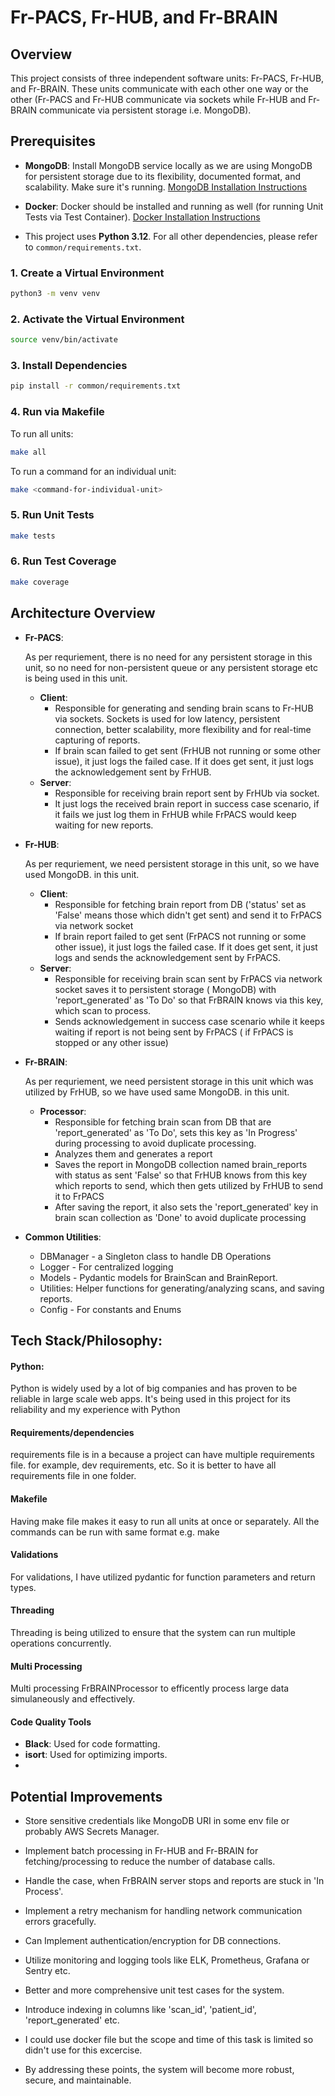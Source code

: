 # Fr-PACS, Fr-HUB, and Fr-BRAIN

## Overview

This project consists of three independent software units: Fr-PACS, Fr-HUB, and Fr-BRAIN. These units communicate with
each other one way or the other (Fr-PACS and Fr-HUB communicate via sockets while Fr-HUB and Fr-BRAIN communicate via
persistent storage i.e. MongoDB).

## Prerequisites

- **MongoDB**: Install MongoDB service locally as we are using MongoDB for persistent storage due to its flexibility,
  documented format, and scalability. Make sure it's
  running. [MongoDB Installation Instructions](https://docs.mongodb.com/manual/installation/)

- **Docker**: Docker should be installed and running as well (for running Unit Tests via Test
  Container). [Docker Installation Instructions](https://docs.docker.com/get-docker/)
- This project uses **Python 3.12**.
  For all other dependencies, please refer to `common/requirements.txt`.

### 1. Create a Virtual Environment

```sh
python3 -m venv venv
```

### 2. Activate the Virtual Environment

```sh
source venv/bin/activate
```

### 3. Install Dependencies

```sh
pip install -r common/requirements.txt
```

### 4. Run via Makefile

To run all units:

```sh
make all
```

To run a command for an individual unit:

```sh
make <command-for-individual-unit>
```

### 5. Run Unit Tests

```sh
make tests
```

### 6. Run Test Coverage

```sh
make coverage
```

## Architecture Overview

- **Fr-PACS**:

  As per requriement, there is no need for any persistent storage in this unit, so no need for non-persistent queue
  or any persistent storage
  etc is being used
  in this unit.
    - **Client**:
        - Responsible for generating and sending brain scans to Fr-HUB via sockets. Sockets is used for low latency,
          persistent connection, better scalability, more flexibility and for real-time capturing of reports.
        - If brain scan failed to get sent (FrHUB not running or some other issue), it just logs the failed case. If it
          does get sent, it just logs the acknowledgement sent by FrHUB.
    - **Server**:
        - Responsible for receiving brain report sent by FrHUb via socket.
        - It just logs the received brain report in success case scenario, if it fails we just log them in FrHUB while
          FrPACS would keep waiting for new reports.

- **Fr-HUB**:

  As per requriement, we need persistent storage in this unit, so we have used MongoDB.
  in this unit.
    - **Client**:
        - Responsible for fetching brain report from DB ('status' set as 'False' means those which didn't get sent) and
          send it to FrPACS via network socket
        - If brain report failed to get sent (FrPACS not running or some other issue), it just logs the failed case. If
          it does get sent, it just logs and sends the acknowledgement sent by FrPACS.
    - **Server**:
        - Responsible for receiving brain scan sent by FrPACS via network socket saves it to persistent storage (
          MongoDB) with 'report_generated' as 'To Do' so that FrBRAIN knows via this key, which scan to process.
        - Sends acknowledgement in success case scenario while it keeps waiting if report is not being sent by FrPACS (
          if FrPACS is stopped or any other issue)

- **Fr-BRAIN**:

  As per requriement, we need persistent storage in this unit which was utilized by FrHUB, so we have used same MongoDB.
  in this unit.
    - **Processor**:
        - Responsible for fetching brain scan from DB that are 'report_generated' as 'To Do', sets this key as 'In
          Progress' during processing to avoid duplicate processing.
        - Analyzes them and generates a report
        - Saves the report in MongoDB collection named brain_reports with status as sent 'False' so that FrHUB knows
          from this key which reports to send, which then gets utilized by FrHUB to send it to FrPACS
        - After saving the report, it also sets the 'report_generated' key in brain scan collection as 'Done' to avoid
          duplicate processing

- **Common Utilities**:
    - DBManager - a Singleton class to handle DB Operations
    - Logger - For centralized logging
    - Models - Pydantic models for BrainScan and BrainReport.
    - Utilities: Helper functions for generating/analyzing scans, and saving reports.
    - Config - For constants and Enums

## Tech Stack/Philosophy:

#### Python:

Python is widely used by a lot of big companies and has proven to be reliable in large scale web apps. It's being used
in this project for its reliability and my experience with Python

#### Requirements/dependencies

requirements file is in a because a project can have multiple requirements file. for example, dev
requirements, etc. So it is better to have all requirements file in one folder.

#### Makefile

Having make file makes it easy to run all units at once or separately.
All the commands can be run with same format e.g. make <your command>

#### Validations

For validations, I have utilized pydantic for function parameters and return types.

#### Threading

Threading is being utilized to ensure that the system can run multiple operations concurrently.

#### Multi Processing

Multi processing FrBRAINProcessor to efficently process large data simulaneously and effectively.

#### Code Quality Tools

- **Black**: Used for code formatting.
- **isort**: Used for optimizing imports.
-

## Potential Improvements

- Store sensitive credentials like MongoDB URI in some env file or probably AWS Secrets Manager.
- Implement batch processing in Fr-HUB and Fr-BRAIN for fetching/processing to reduce the number of database calls.
- Handle the case, when FrBRAIN server stops and reports are stuck in 'In Process'.
- Implement a retry mechanism for handling network communication errors gracefully.
- Can Implement authentication/encryption for DB connections.
- Utilize monitoring and logging tools like ELK, Prometheus, Grafana or Sentry etc.
- Better and more comprehensive unit test cases for the system.
- Introduce indexing in columns like 'scan_id', 'patient_id', 'report_generated' etc.
- I could use docker file but the scope and time of this task is limited so didn't use for this excercise.

- By addressing these points, the system will become more robust, secure, and maintainable.